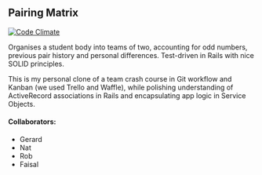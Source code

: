 ## Pairing Matrix

[![Code Climate](https://codeclimate.com/github/TheoLeanse/pairing-matrix/badges/gpa.svg)](https://codeclimate.com/github/TheoLeanse/pairing-matrix)

Organises a student body into teams of two, accounting for odd numbers, previous pair history and personal differences. Test-driven in Rails with nice SOLID principles.

This is my personal clone of a team crash course in Git workflow and Kanban (we used Trello and Waffle), while polishing understanding of ActiveRecord associations in Rails and encapsulating app logic in Service Objects.


#### Collaborators:

- Gerard
- Nat
- Rob
- Faisal



